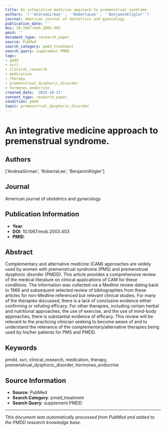 ```yaml
---
title: An integrative medicine approach to premenstrual syndrome.
authors: '[''AndreaGirman'', ''RobertaLee'', ''BenjaminKligler'']'
journal: American journal of obstetrics and gynecology
publication_date: ''
doi: 10.1067/mob.2003.403
pmid: ''
document_type: research_paper
source: PubMed
search_category: pmdd_treatment
search_query: supplement PMDD
tags:
- pmdd
- ssri
- clinical_research
- medication
- therapy
- premenstrual_dysphoric_disorder
- hormones_endocrine
created_date: '2025-10-21'
content_type: research_paper
condition: pmdd
topic: premenstrual_dysphoric_disorder
---
```


# An integrative medicine approach to premenstrual syndrome.

## Authors
['AndreaGirman', 'RobertaLee', 'BenjaminKligler']

## Journal
American journal of obstetrics and gynecology

## Publication Information
- **Year**: 
- **DOI**: 10.1067/mob.2003.403
- **PMID**: 

## Abstract
Complementary and alternative medicine (CAM) approaches are widely used by women with premenstrual syndrome (PMS) and premenstrual dysphoric disorder (PMDD). This article provides a comprehensive review of the medical literature on clinical applications of CAM for these conditions. The information was collected via a Medline review dating back to 1966 and subsequent selected review of bibliographies from these articles for non-Medline referenced but relevant clinical studies. For many of the therapies discussed, there is a lack of conclusive evidence either confirming or refuting efficacy. For other therapies, including certain herbal and nutritional approaches, the use of exercise, and the use of mind-body approaches, there is substantial evidence of efficacy. This review will be relevant to the practicing clinician seeking to become aware of and to understand the relevance of the complementary/alternative therapies being used by his/her patients for PMS and PMDD.

## Keywords
pmdd, ssri, clinical_research, medication, therapy, premenstrual_dysphoric_disorder, hormones_endocrine

## Source Information
- **Source**: PubMed
- **Search Category**: pmdd_treatment
- **Search Query**: supplement PMDD

---
*This document was automatically processed from PubMed and added to the PMDD research knowledge base.*
